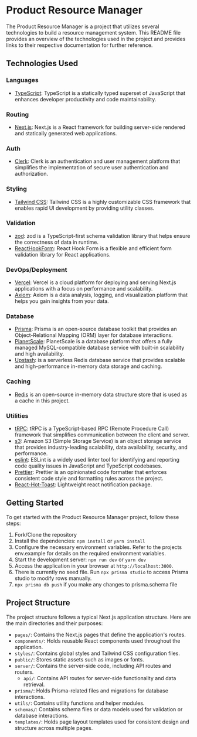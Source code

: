 # Product Resource Manager

The Product Resource Manager is a project that utilizes several technologies to build a resource management system. This README file provides an overview of the technologies used in the project and provides links to their respective documentation for further reference.

## Technologies Used

### Languages

- [TypeScript](https://www.typescriptlang.org/docs/): TypeScript is a statically typed superset of JavaScript that enhances developer productivity and code maintainability.

### Routing

- [Next.js](https://nextjs.org): Next.js is a React framework for building server-side rendered and statically generated web applications.

### Auth

- [Clerk](https://clerk.com/docs/): Clerk is an authentication and user management platform that simplifies the implementation of secure user authentication and authorization.

### Styling

- [Tailwind CSS](https://tailwindcss.com): Tailwind CSS is a highly customizable CSS framework that enables rapid UI development by providing utility classes.

### Validation

- [zod](https://zod.dev): zod is a TypeScript-first schema validation library that helps ensure the correctness of data in runtime.
- [ReactHookForm](https://react-hook-form.com/): React Hook Form is a flexible and efficient form validation library for React applications.

### DevOps/Deployment

- [Vercel](https://vercel.com/): Vercel is a cloud platform for deploying and serving Next.js applications with a focus on performance and scalability.
- [Axiom](https://app.axiom.co/): Axiom is a data analysis, logging, and visualization platform that helps you gain insights from your data.

### Database

- [Prisma](https://prisma.io): Prisma is an open-source database toolkit that provides an Object-Relational Mapping (ORM) layer for database interactions.
- [PlanetScale](https://app.planetscale.com/): PlanetScale is a database platform that offers a fully managed MySQL-compatible database service with built-in scalability and high availability.
- [Upstash](https://upstash.com/): is a serverless Redis database service that provides scalable and high-performance in-memory data storage and caching.

### Caching

- [Redis](https://redis.io/) is an open-source in-memory data structure store that is used as a cache in this project.

### Utilities

- [tRPC](https://trpc.io): tRPC is a TypeScript-based RPC (Remote Procedure Call) framework that simplifies communication between the client and server.
- [s3](https://docs.aws.amazon.com/): Amazon S3 (Simple Storage Service) is an object storage service that provides industry-leading scalability, data availability, security, and performance.
- [eslint](https://eslint.org/): ESLint is a widely used linter tool for identifying and reporting code quality issues in JavaScript and TypeScript codebases.
- [Prettier](https://prettier.io/docs/en/configuration.html): Prettier is an opinionated code formatter that enforces consistent code style and formatting rules across the project.
- [React-Hot-Toast](https://react-hot-toast.com/): Lightweight react notification package.

## Getting Started

To get started with the Product Resource Manager project, follow these steps:

1. Fork/Clone the repository
2. Install the dependencies: `npm install` or `yarn install`
3. Configure the necessary environment variables. Refer to the projects env.example for details on the required environment variables.
4. Start the development server: `npm run dev` or `yarn dev`
5. Access the application in your browser at `http://localhost:3000`.
6. There is currently no seed file. Run `npx prisma studio` to access Prisma studio to modify rows manually.
7. `npx prisma db push` if you make any changes to prisma.schema file

## Project Structure

The project structure follows a typical Next.js application structure. Here are the main directories and their purposes:

- `pages/`: Contains the Next.js pages that define the application's routes.
- `components/`: Holds reusable React components used throughout the application.
- `styles/`: Contains global styles and Tailwind CSS configuration files.
- `public/`: Stores static assets such as images or fonts.
- `server/`: Contains the server-side code, including API routes and routers.
  - `api/`: Contains API routes for server-side functionality and data retrieval.
- `prisma/`: Holds Prisma-related files and migrations for database interactions.
- `utils/`: Contains utility functions and helper modules.
- `schemas/`: Contains schema files or data models used for validation or database interactions.
- `templates/`: Holds page layout templates used for consistent design and structure across multiple pages.
